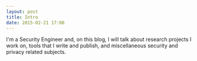 ```yaml
---
layout: post
title: Intro
date: 2015-02-21 17:00
---
```


I'm a Security Engineer and, on this blog, I will talk about research projects
I work on, tools that I write and publish, and miscellaneous security and
privacy related subjects.

